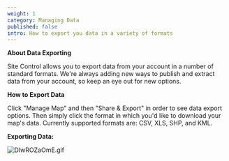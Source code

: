 ```yaml
---
weight: 1
category: Managing Data
published: false
intro: How to export you data in a variety of formats
---
```

**About Data Exporting**

Site Control allows you to export data from your account in a number of standard formats. We're always adding new ways to publish and extract data from your account, so keep an eye out for new options.

**How to Export Data**

Click "Manage Map" and then "Share & Export" in order to see data export options. Then simply click the format in which you'd like to download your map's data. Currently supported formats are: CSV, XLS, SHP, and KML.

**Exporting Data:**

![DIwROZaOmE.gif]({{site.baseurl}}/img/DIwROZaOmE.gif)



